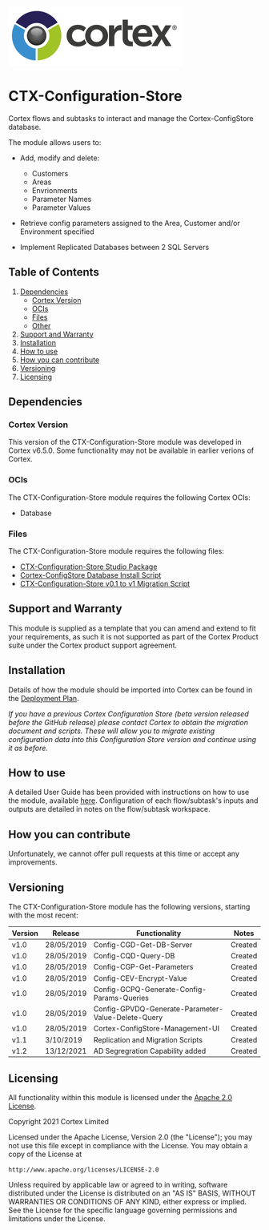 <a href="https://www.cortex-ia.com/" target="_blank"><img src="https://github.com/CortexIATest/CTXImages/blob/master/Cortex-350-120.png" alt="Welcome to Cortex!" width="350" height="120" border="0"></a>

# CTX-Configuration-Store
Cortex flows and subtasks to interact and manage the Cortex-ConfigStore database.

The module allows users to:
* Add, modify and delete:
  * Customers
  * Areas
  * Envrionments
  * Parameter Names
  * Parameter Values

* Retrieve config parameters assigned to the Area, Customer and/or Environment specified

* Implement Replicated Databases between 2 SQL Servers


## Table of Contents
1) [Dependencies](#dependencies)
    * [Cortex Version](#cortex-version)
    * [OCIs](#ocis)
    * [Files](#files)
    * [Other](#other)
1) [Support and Warranty](#support-and-warranty)
1) [Installation](#installation)
1) [How to use](#how-to-use)
1) [How you can contribute](#how-you-can-contribute)
1) [Versioning](#versioning)
1) [Licensing](#licensing)

## Dependencies
### Cortex Version
This version of the CTX-Configuration-Store module was developed in Cortex v6.5.0. Some functionality may not be available in earlier verions of Cortex.

### OCIs
The CTX-Configuration-Store module requires the following Cortex OCIs:
* Database

### Files
The CTX-Configuration-Store module requires the following files:
* [CTX-Configuration-Store Studio Package](https://github.com/CortexIntelligentAutomation/CTX-Configuration-Store/releases/download/1.2/CTX-Configuration-Store.studiopkg)
* [Cortex-ConfigStore Database Install Script](https://github.com/CortexIntelligentAutomation/CTX-Configuration-Store/releases/download/1.2/CTX-Configuration-Deployment-Script.sql)
* [CTX-Configuration-Store v0.1 to v1 Migration Script](https://github.com/CortexIntelligentAutomation/CTX-Configuration-Store/releases/download/1.1/Configuration_v01-to-v1_Migration.sql)

## Support and Warranty 
This module is supplied as a template that you can amend and extend to fit your requirements, as such it is not supported as part of the Cortex Product suite under the Cortex product support agreement.

## Installation
Details of how the module should be imported into Cortex can be found in the [Deployment Plan](https://github.com/CortexIntelligentAutomation/CTX-Configuration-Store/blob/master/CTX-Configuration-Store%20-%20Deployment%20Plan.pdf).

*If you have a previous Cortex Configuration Store (beta version released before the GitHub release) please contact Cortex to obtain the migration document and scripts. These will allow you to migrate existing configuration data into this Configuration Store version and continue using it as before.*

## How to use
A detailed User Guide has been provided with instructions on how to use the module, available [here](https://github.com/CortexIntelligentAutomation/CTX-Configuration-Store/blob/master/CTX-Configuration-Store%20-%20User%20Guide.pdf). Configuration of each flow/subtask's inputs and outputs are detailed in notes on the flow/subtask workspace.

## How you can contribute
Unfortunately, we cannot offer pull requests at this time or accept any improvements.

## Versioning
The CTX-Configuration-Store module has the following versions, starting with the most recent:

Version | Release | Functionality | Notes
------------ | ------------- | ----------- | -----------
v1.0 | 28/05/2019 | Config-CGD-Get-DB-Server | Created
v1.0 | 28/05/2019 | Config-CQD-Query-DB | Created
v1.0 | 28/05/2019 | Config-CGP-Get-Parameters | Created
v1.0 | 28/05/2019 | Config-CEV-Encrypt-Value | Created
v1.0 | 28/05/2019 | Config-GCPQ-Generate-Config-Params-Queries | Created
v1.0 | 28/05/2019 | Config-GPVDQ-Generate-Parameter-Value-Delete-Query | Created
v1.0 | 28/05/2019 | Cortex-ConfigStore-Management-UI | Created
v1.1 | 3/10/2019  | Replication and Migration Scripts | Created
v1.2 | 13/12/2021 | AD Segregration Capability added  | Created
## Licensing
All functionality within this module is licensed under the [Apache 2.0 License](https://www.apache.org/licenses/LICENSE-2.0).

Copyright 2021 Cortex Limited

Licensed under the Apache License, Version 2.0 (the "License");
you may not use this file except in compliance with the License.
You may obtain a copy of the License at

    http://www.apache.org/licenses/LICENSE-2.0

Unless required by applicable law or agreed to in writing, software
distributed under the License is distributed on an "AS IS" BASIS,
WITHOUT WARRANTIES OR CONDITIONS OF ANY KIND, either express or implied.
See the License for the specific language governing permissions and
limitations under the License.
